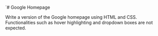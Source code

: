 `# Google Homepage

Write a version of the Google homepage using HTML and CSS. Functionalities such as hover highlighting and dropdown boxes are not expected.
